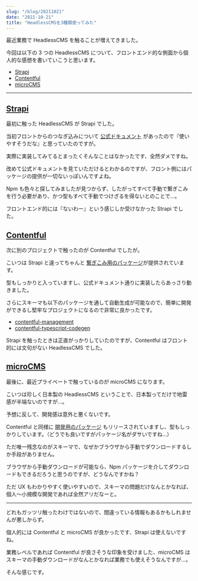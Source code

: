 ```yaml
---
slug: "/blog/20211021"
date: "2021-10-21"
title: "HeadlessCMSを3種類使ってみた"
---
```


最近業務で HeadlessCMS を触ることが増えてきました。

今回は以下の 3 つの HeadlessCMS について、フロントエンド的な側面から個人的な感想を書いていこうと思います。

- [Strapi](https://strapi.io/)
- [Contentful](https://www.contentful.com/)
- [microCMS](https://microcms.io/)

---

## [Strapi](https://strapi.io/)

最初に触った HeadlessCMS が Strapi でした。

当初フロントからのつなぎ込みについて [公式ドキュメント](https://strapi.io/blog/build-a-blog-with-next-react-js-strapi) があったので『使いやすそうだな』と思っていたのですが。

実際に実装してみてるとまったくそんなことはなかったです、全然ダメですね。

改めて公式ドキュメントを見ていただけるとわかるのですが、フロント側にはパッケージの提供が一切ないっぽいんですよね。

Npm も色々と探してみましたが見つからず、したがってすべて手動で繋ぎこみを行う必要があり、かつ型もすべて手動でつけざるを得ないとのことで…。

フロントエンド的には『ないわー』という感じしか受けなかった Strapi でした。

## [Contentful](https://www.contentful.com/)

次に別のプロジェクトで触ったのが Contentful でしたが。

こいつは Strapi と違ってちゃんと [繋ぎこみ用のパッケージ](https://www.npmjs.com/package/contentful)が提供されています。

型もしっかりと入っていますし、公式ドキュメント通りに実装したらあっさり動きました。

さらにスキーマも以下のパッケージを通して自動生成が可能なので、簡単に開発ができるし堅牢なプロジェクトになるので非常に良かったです。

- [contentful-management](https://www.npmjs.com/package/contentful-management)
- [contentful-typescript-codegen](https://www.npmjs.com/package/contentful-typescript-codegen)

Strapi を触ったときは正直がっかりしていたのですが、Contentful はフロント的には文句がない HeadlessCMS でした。

## [microCMS](https://microcms.io/)

最後に、最近プライベートで触っているのが microCMS になります。

こいつは珍しく日本製の HeadlessCMS ということで、日本製ってだけで地雷感が半端ないのですが…。

予想に反して、開発感は意外と悪くないです。

Contentful と同様に [開発用のパッケージ](https://www.npmjs.com/package/microcms-js-sdk) もリリースされていますし、型もしっかりしています。（どうでも良いですがパッケージ名がダサいですね…）

ただ唯一残念なのがスキーマで、なぜかブラウザから手動でダウンロードするしか手段がありません。

ブラウザから手動ダウンロードが可能なら、Npm パッケージを介してダウンロードもできるだろうと思うのですが、どうなんですかね？

ただ UX もわかりやすく使いやすいので、スキーマの問題だけなんとかなれば、個人〜小規模な開発であれば全然アリだなーと。

---

どれもガッツリ触ったわけではないので、間違っている情報もあるかもしれませんが悪しからず。

個人的には Contentful と microCMS が良かったです、Strapi は使えないですね。

業務レベルであれば Contentful が良さそうな印象を受けました、microCMS はスキーマの手動ダウンロードがなんとかなれば業務でも使えそうなんですが…。

そんな感じです。
